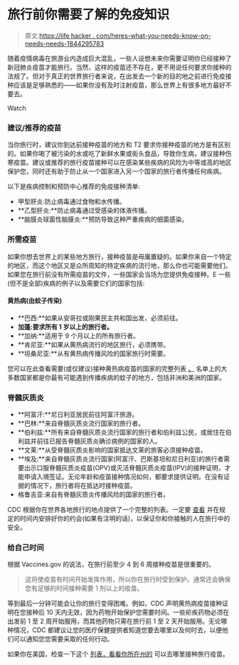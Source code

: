 # 旅行前你需要了解的免疫知识

> 原文:[https://life hacker . com/heres-what-you-needs-know-on-needs-needs-1844295783](https://lifehacker.com/heres-what-you-need-to-know-about-immunizations-needed-1844295783)

随着疫情病毒在旅游业内造成巨大混乱，一些人设想未来你需要证明你已经接种了新冠肺炎疫苗才能旅行。当然，这样的疫苗还不存在，更不用说任何要求你接种的法规了。但对于真正的世界旅行者来说，在出发去一个新的目的地之前进行免疫接种应该是足够熟悉的——如果你没有及时注射疫苗，那么世界上有很多地方最好不要去。

Watch

### 建议/推荐的疫苗

当你旅行时，建议你到达前接种疫苗的地方和 T2 要求你接种疫苗的地方是有区别的。如果你喝了被污染的水或吃了新鲜水果或街头食品，导致你生病，建议接种伤寒疫苗。建议或推荐的旅行疫苗接种可以在感染某些疾病的风险为中等或高的地区保护您，同时还有助于防止从一个国家进入另一个国家的旅行者传播任何疾病。

以下是疾病控制和预防中心推荐的免疫接种清单:

*   甲型肝炎:防止病毒通过食物和水传播。
*   **乙型肝炎:**防止病毒通过受感染的体液传播。
*   **脑膜炎球菌性脑膜炎:**预防导致这种严重疾病的细菌感染。

### 所需疫苗

如果你想去世界上的某些地方旅行，接种疫苗是毋庸置疑的。如果你来自一个特定的地区，而这个地区又是众所周知的特定疾病的流行地，那么你也可能需要他们。如果您在旅行前没有所需疫苗的文件，一些国家会当场为您提供免疫接种。E 一些(但不是全部)疾病的例子以及需要它们的国家包括:

#### 黄热病(由蚊子传染)

*   **巴西:**如果从安哥拉或刚果民主共和国出发，必须前往。
*   **加蓬:**要求所有 1 岁以上的旅行者**。**
*   **加纳:**适用于 9 个月以上的所有旅行者。
*   **肯尼亚:**如果从黄热病流行的地区旅行，必须携带。
*   **坦桑尼亚:**从有黄热病传播风险的国家旅行时需要。

您可以在此查看需要(或仅建议)接种黄热病疫苗的国家的完整列表 [。](https://www.passporthealthglobal.com/en-gb/vaccinations/yellow-fever/#risk) 名单上的大多数国家都是你最有可能遇到传播疾病的蚊子的地方，包括非洲和美洲的国家。

### 脊髓灰质炎

*   **阿富汗:**尼日利亚居民前往阿富汗旅游。
*   **巴林:**来自脊髓灰质炎流行国家的旅行者。
*   **伯利兹:**所有来自脊髓灰质炎流行国家的旅行者和伯利兹公民，或居住在伯利兹并前往已报告脊髓灰质炎确诊病例的国家的人。
*   **文莱:**从受脊髓灰质炎影响的国家抵达文莱的旅客必须接种疫苗。
*   **埃及:**来自脊髓灰质炎流行国家(阿富汗、巴斯基坦和尼日利亚)的旅行者需要出示口服脊髓灰质炎疫苗(OPV)或灭活脊髓灰质炎疫苗(IPV)的接种证明，才能申请入境签证。无论年龄和疫苗接种情况如何，都要求提供证明。在没有证据的情况下，旅行者将在抵达时接种疫苗。
*   格鲁吉亚:来自有脊髓灰质炎传播风险的国家的旅行者。

CDC 根据你在世界各地旅行的地点提供了一个完整的列表。一定要 [查看](https://wwwnc.cdc.gov/travel/destinations/list/) 并在规定的时间内安排好你的约会(如果有注明的话)，以保证你和你接触的人在旅行中的安全。

### 给自己时间

根据 Vaccines.gov 的说法，在旅行前至少 4 到 6 周接种疫苗是很重要的。

> 这将使疫苗有时间开始发挥作用，所以你在旅行时受到保护。通常还会确保您有足够的时间接种需要 1 剂以上的疫苗。

等到最后一分钟可能会让你的旅行变得困难。例如，CDC 声明黄热病疫苗接种证明在您接种后 10 天内无效，因为药物开始保护您需要时间。一些疟疾药物必须在出发前 1 至 2 周开始服用，而其他药物只需在旅行前 1 至 2 天开始服用。无论哪种情况，CDC 都建议让您的医疗保健提供者知道您要去哪里以及何时去，以便他们可以通知您您需要采取的任何行动。

如果你在美国，检查一下这个 [列表，看看你所在州的](https://www.vaccines.gov/get-vaccinated/where) 可以去哪里接种旅行疫苗。